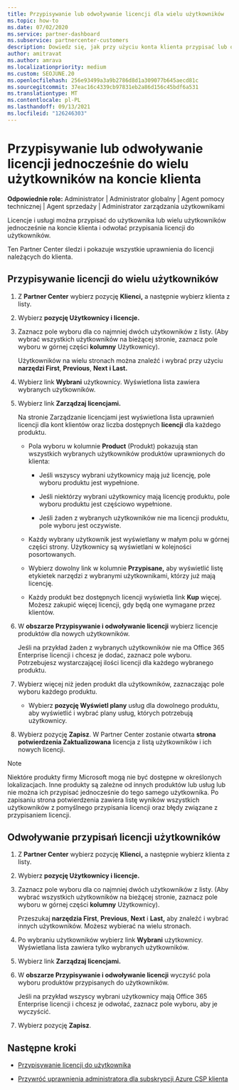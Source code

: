 ```yaml
---
title: Przypisywanie lub odwoływanie licencji dla wielu użytkowników
ms.topic: how-to
ms.date: 07/02/2020
ms.service: partner-dashboard
ms.subservice: partnercenter-customers
description: Dowiedz się, jak przy użyciu konta klienta przypisać lub odwołać licencje i usługi do jednego użytkownika lub wielu użytkowników jednocześnie.
author: amitravat
ms.author: amrava
ms.localizationpriority: medium
ms.custom: SEOJUNE.20
ms.openlocfilehash: 256e93499a3a9b2786d8d1a309077b645aecd81c
ms.sourcegitcommit: 37eac16c4339cb97831eb2a86d156c45bdf6a531
ms.translationtype: MT
ms.contentlocale: pl-PL
ms.lasthandoff: 09/13/2021
ms.locfileid: "126246303"
---
```

# <a name="assign-or-revoke-licenses-at-the-same-time-to-multiple-users-in-a-customer-account"></a>Przypisywanie lub odwoływanie licencji jednocześnie do wielu użytkowników na koncie klienta

**Odpowiednie role:** Administrator | Administrator globalny | Agent pomocy technicznej | Agent sprzedaży | Administrator zarządzania użytkownikami

Licencje i usługi można przypisać do użytkownika lub wielu użytkowników jednocześnie na koncie klienta i odwołać przypisania licencji do użytkowników.

Ten Partner Center śledzi i pokazuje wszystkie uprawnienia do licencji należących do klienta.

## <a name="assign-licenses-to-multiple-users"></a>Przypisywanie licencji do wielu użytkowników

1. Z **Partner Center** wybierz pozycję **Klienci,** a następnie wybierz klienta z listy.

2. Wybierz **pozycję Użytkownicy i licencje.**

3. Zaznacz pole wyboru dla co najmniej dwóch użytkowników z listy. (Aby wybrać wszystkich użytkowników na bieżącej stronie, zaznacz pole wyboru w górnej części **kolumny** Użytkownicy).

    Użytkowników na wielu stronach można znaleźć i wybrać przy użyciu **narzędzi First**, **Previous**, **Next** **i Last.**

4. Wybierz link **Wybrani** użytkownicy. Wyświetlona lista zawiera wybranych użytkowników.

5. Wybierz link **Zarządzaj licencjami.**

    Na stronie Zarządzanie licencjami jest wyświetlona lista uprawnień licencji dla kont klientów oraz liczba dostępnych **licencji** dla każdego produktu.

    - Pola wyboru w kolumnie **Product** (Produkt) pokazują stan wszystkich wybranych użytkowników produktów uprawnionych do klienta:

       - Jeśli wszyscy wybrani użytkownicy mają już licencję, pole wyboru produktu jest wypełnione.

       - Jeśli niektórzy wybrani użytkownicy mają licencję produktu, pole wyboru produktu jest częściowo wypełnione.

       - Jeśli żaden z wybranych użytkowników nie ma licencji produktu, pole wyboru jest oczywiste.

    - Każdy wybrany użytkownik jest wyświetlany w małym polu w górnej części strony. Użytkownicy są wyświetlani w kolejności posortowanych.

    - Wybierz dowolny link w kolumnie **Przypisane,** aby wyświetlić listę etykietek narzędzi z wybranymi użytkownikami, którzy już mają licencję.

    - Każdy produkt bez dostępnych licencji wyświetla link **Kup** więcej. Możesz zakupić więcej licencji, gdy będą one wymagane przez klientów.

6. W **obszarze Przypisywanie i odwoływanie licencji** wybierz licencje produktów dla nowych użytkowników. 

   Jeśli na przykład żaden z wybranych użytkowników nie ma Office 365 Enterprise licencji i chcesz je dodać, zaznacz pole wyboru. Potrzebujesz wystarczającej ilości licencji dla każdego wybranego produktu.

7. Wybierz więcej niż jeden produkt dla użytkowników, zaznaczając pole wyboru każdego produktu.
    -   Wybierz **pozycję Wyświetl plany** usług dla dowolnego produktu, aby wyświetlić i wybrać plany usług, których potrzebują użytkownicy.

8. Wybierz pozycję **Zapisz**. W Partner Center zostanie otwarta **strona potwierdzenia Zaktualizowana** licencja z listą użytkowników i ich nowych licencji.

>[!NOTE]
>Niektóre produkty firmy Microsoft mogą nie być dostępne w określonych lokalizacjach. Inne produkty są zależne od innych produktów lub usług lub nie można ich przypisać jednocześnie do tego samego użytkownika. Po zapisaniu strona potwierdzenia zawiera listę wyników wszystkich użytkowników z pomyślnego przypisania licencji oraz błędy związane z przypisaniem licencji.

## <a name="revoke-users-license-assignments"></a>Odwoływanie przypisań licencji użytkowników

1. Z **Partner Center** wybierz pozycję **Klienci,** a następnie wybierz klienta z listy.

2. Wybierz **pozycję Użytkownicy i licencje.**

3. Zaznacz pole wyboru dla co najmniej dwóch użytkowników z listy. (Aby wybrać wszystkich użytkowników na bieżącej stronie, zaznacz pole wyboru w górnej części **kolumny** Użytkownicy).

    Przeszukaj **narzędzia First**, **Previous**, **Next** i **Last,** aby znaleźć i wybrać innych użytkowników. Możesz wybierać na wielu stronach.

4. Po wybraniu użytkowników wybierz link **Wybrani** użytkownicy. Wyświetlana lista zawiera tylko wybranych użytkowników.

5. Wybierz link **Zarządzaj licencjami.**

6. W **obszarze Przypisywanie i odwoływanie licencji** wyczyść pola wyboru produktów przypisanych do użytkowników.

   Jeśli na przykład wszyscy wybrani użytkownicy mają Office 365 Enterprise licencji i chcesz je odwołać, zaznacz pole wyboru, aby je wyczyścić.

7. Wybierz pozycję **Zapisz**.

## <a name="next-steps"></a>Następne kroki

- [Przypisywanie licencji do użytkownika](assign-licenses-to-users.md)

- [Przywróć uprawnienia administratora dla subskrypcji Azure CSP klienta](revoke-reinstate-csp.md)